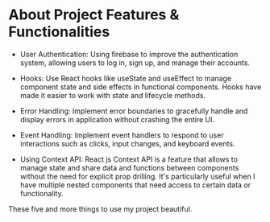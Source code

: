 # About Project Features & Functionalities

- User Authentication: Using firebase to improve the authentication system, allowing users to log in, sign up, and manage their accounts.

- Hooks: Use React hooks like useState and useEffect to manage component state and side effects in functional components. Hooks have made it easier to work with state and lifecycle methods.

- Error Handling: Implement error boundaries to gracefully handle and display errors in application without crashing the entire UI.

- Event Handling: Implement event handlers to respond to user interactions such as clicks, input changes, and keyboard events.

- Using Context API: React js Context API is a feature that allows to manage state and share data and functions between components without the need for explicit prop drilling. It's particularly useful when I have multiple nested components that need access to certain data or functionality.


These five and more things to use my project beautiful. 
